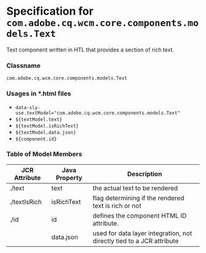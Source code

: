 <!-- AIGenVersion(506b8f147e, generalsystemmessage.prompt-1.0, generateModelAttributeList.md-1.3, README.md-822d35f834, text.html-c5e39866f6) -->

Specification for `com.adobe.cq.wcm.core.components.models.Text`
====
Text component written in HTL that provides a section of rich text.

### Classname
`com.adobe.cq.wcm.core.components.models.Text`

### Usages in *.html files
- `data-sly-use.textModel="com.adobe.cq.wcm.core.components.models.Text"`
- `${textModel.text}`
- `${textModel.isRichText}`
- `${textModel.data.json}`
- `${component.id}`

### Table of Model Members

| JCR Attribute | Java Property | Description                                                                 |
|---------------|---------------|-----------------------------------------------------------------------------|
| ./text        | text          | the actual text to be rendered                                              |
| ./textIsRich  | isRichText    | flag determining if the rendered text is rich or not                        |
| ./id          | id            | defines the component HTML ID attribute.                                    |
|               | data.json     | used for data layer integration, not directly tied to a JCR attribute      |
